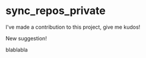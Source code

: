 # sync_repos_private

I've made a contribution to this project, give me kudos!

New suggestion!

blablabla
